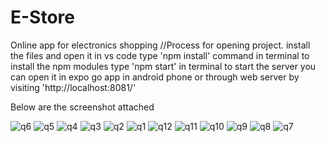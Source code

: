 # E-Store
Online app for electronics shopping
//Process for opening project.
install the files and open it in vs code
type 'npm install' command in terminal to install the npm modules
type 'npm start' in terminal to start the server
you can open it in expo go app in android phone or through web server by visiting 'http://localhost:8081/'

Below are the screenshot attached

![q6](https://github.com/nirmalS09/E-Store/assets/163499604/4adba67a-1c8a-4987-86bb-699e5b590ff3)
![q5](https://github.com/nirmalS09/E-Store/assets/163499604/cc21d925-27ec-4d45-b982-7b8a8ab908ac)
![q4](https://github.com/nirmalS09/E-Store/assets/163499604/badb041d-97d4-402a-b4d5-593774d16edf)
![q3](https://github.com/nirmalS09/E-Store/assets/163499604/b37bb82e-093c-4b01-93a2-c106039be93d)
![q2](https://github.com/nirmalS09/E-Store/assets/163499604/9a3dc7d7-0722-4307-944f-fc815ce114e0)
![q1](https://github.com/nirmalS09/E-Store/assets/163499604/d0d7a986-5957-4556-aa1f-944df4cbb6f0)
![q12](https://github.com/nirmalS09/E-Store/assets/163499604/541be993-6846-48f2-a01e-33c42c40377f)
![q11](https://github.com/nirmalS09/E-Store/assets/163499604/3959ff06-cb51-4140-8a0c-9dcd79ec9f09)
![q10](https://github.com/nirmalS09/E-Store/assets/163499604/a8ef00d3-9176-48bc-8036-f2ebd398ab79)
![q9](https://github.com/nirmalS09/E-Store/assets/163499604/464b3542-27ea-4c07-a380-aeda9a97da7a)
![q8](https://github.com/nirmalS09/E-Store/assets/163499604/60ce865a-5761-4464-ac6a-ccca72f219a3)
![q7](https://github.com/nirmalS09/E-Store/assets/163499604/b7486c00-3e6a-42d3-89f7-5f25cd509c8f)
